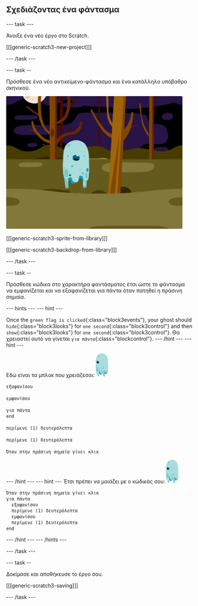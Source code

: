 ## Σχεδιάζοντας ένα φάντασμα

\--- task \---

Άνοιξε ένα νέο έργο στο Scratch.

[[[generic-scratch3-new-project]]]

\--- /task \---

\--- task --

Πρόσθεσε ένα νέο αντικείμενο-φάντασμα και ένα κατάλληλο υπόβαθρο σκηνικού.

![screenshot](images/ghost-ghost.png)

[[[generic-scratch3-sprite-from-library]]]

[[[generic-scratch3-backdrop-from-library]]]

\--- /task \---

\--- task --

Πρόσθεσε κώδικα στο χαρακτήρα φαντάσματος έτσι ώστε το φάντασμα να εμφανίζεται και να εξαφανίζεται για πάντα όταν πατηθεί η πράσινη σημαία.

\--- hints \--- \--- hint \---

Once the `green flag is clicked`{:class="block3events"}, your ghost should `hide`{:class="block3looks"} for `one second`{:class="block3control"} and then `show`{:class="block3looks"} for `one second`{:class="block3control"}. Θα χρειαστεί αυτό να γίνεται `για πάντα`{:class="blockcontrol"}. \--- /hint \--- \--- hint \---

Εδώ είναι τα μπλοκ που χρειάζεσαι:![ghost-sprite](images/ghost-sprite.png)

```blocks3
εξαφανίσου

εμφανίσου

για πάντα
end

περίμενε (1) δευτερόλεπτα

περίμενε (1) δευτερόλεπτα

Όταν στην πράσινη σημαία γίνει κλικ
```

\--- /hint \--- \--- hint \--- Έτσι πρέπει να μοιάζει με ο κώδικάς σου:![ghost-sprite](images/ghost-sprite.png)

```blocks3
Όταν στην πράσινη σημαία γίνει κλικ
για πάντα 
  εξαφανίσου
  περίμενε (1) δευτερόλεπτα
  εμφανίσου
  περίμενε (1) δευτερόλεπτα
end
```

\--- /hint \--- \--- /hints \---

\--- /task \---

\--- task --

Δοκίμασε και αποθήκευσε το έργο σου.

[[[generic-scratch3-saving]]]

\--- /task \---